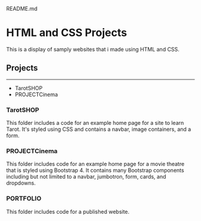 README.md

# **HTML and CSS Projects**

This is a display of samply websites that i made using HTML and CSS.

## **Projects**
***

* TarotSHOP
* PROJECTCinema

### **TarotSHOP**

This folder includes a code for an example home page for a site to learn Tarot.  It's styled using CSS and contains a navbar, image containers, and a form.

### **PROJECTCinema**

This folder includes code for an example home page for a movie theatre that is styled using Bootstrap 4.  It contains many Bootstrap components including but not limited to a navbar, jumbotron, form, cards, and dropdowns.

### **PORTFOLIO**

This folder includes code for a published website.